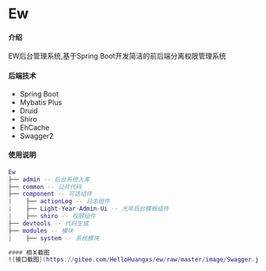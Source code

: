 # Ew

#### 介绍
EW后台管理系统,基于Spring Boot开发简洁的前后端分离权限管理系统

#### 后端技术
- Spring Boot
- Mybatis Plus
- Druid
- Shiro
- EhCache
- Swagger2

#### 使用说明
``` lua
Ew
├── admin -- 后台系统入库
├── common -- 公共代码
├── component -- 可选组件
|    ├── actionLog -- 日志组件
|    ├── Light-Year-Admin-Ui -- 光年后台模板组件
|    ├── shiro -- 权限组件
├── devtools -- 代码生成
├── modules -- 模块
|    ├── system -- 系统模块

#### 相关截图
![接口截图](https://gitee.com/HelloHuangxs/ew/raw/master/image/Swagger.jpg "Swagger截图")

